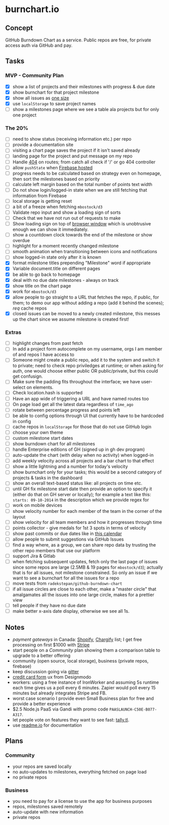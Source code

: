 # burnchart.io

## Concept

GitHub Burndown Chart as a service. Public repos are free, for private access auth via GitHub and pay.

## Tasks

### MVP - Community Plan

- [x] show a list of projects and their milestones with progress & due date
- [x] show burnchart for that project milestone
- [x] show all issues as [one size](https://github.com/radekstepan/github-burndown-chart/issues/46)
- [x] use `localStorage` to save project names
- [ ] show a milestones page where we see a table ala projects but for only one project

### The 20%

- [ ] need to show status (receiving information etc.) per repo
- [ ] provide a documentation site
- [ ] visiting a chart page saves the project if it isn't saved already
- [ ] landing page for the project and put message on my repo
- [ ] Handle [404](https://www.firebase.com/docs/hosting/guide/url-redirects-rewrites.html#section-404) on routes; from catch all check if '/' or go 404 controller
- [ ] allow `pushState` when [Firebase hosted](https://www.firebase.com/docs/hosting/guide/url-redirects-rewrites.html#section-rewrites)
- [ ] progress needs to be calculated based on strategy even on homepage, then sort the milestones based on priority
- [ ] calculate left margin based on the total number of points text width
- [ ] Do not show login/logged-in state when we are still fetching that information from Firebase
- [ ] local storage is getting reset
- [ ] a bit of a freeze when fetching `mbostock/d3`
- [ ] Validate repo input and show a loading sign of sorts
- [ ] Check that we have not run out of requests to make
- [ ] Show loading sign on top of [browser window](https://github.com/buunguyen/topbar) which is unobtrusive enough we can show it immediately.
- [ ] show a countdown clock towards the end of the milestone or show overdue
- [ ] highlight for a moment recently changed milestone
- [ ] smooth animation when transitioning between icons and notifications
- [ ] show logged-in state only after it is known
- [x] format milestone titles prepending "Milestone" word if appropriate
- [x] Variable document.title on different pages
- [x] be able to go back to homepage
- [x] deal with no due date milestones - always on track
- [x] show title on the chart page
- [x] work for `mbostock/d3`
- [x] allow people to go straight to a URL that fetches the repo, if public, for them; to demo our app without adding a repo (add it behind the scenes); *req* cache repos
- [x] closed issues can be moved to a newly created milestone, this messes up the chart since we assume milestone is created first!

### Extras

- [ ] highlight changes from past fetch
- [ ] In add a project form autocomplete on my username, orgs I am member of and repos I have access to
- [ ] Someone might create a public repo, add it to the system and switch it to private; need to check repo priviledges at runtime; or when asking for auth, one would choose either public OR public/private, but this could get confusign.
- [ ] Make sure the padding fits throughout the interface; we have user-select on elements.
- [ ] Check location.hash is supported
- [ ] Have an app wide of triggering a URL and have named routes too
- [ ] On page load get all the latest data regardless of `time_ago`
- [ ] rotate between percentage progress and points left
- [ ] be able to config options through UI that currently have to be hardcoded in config
- [ ] cache repos in `localStorage` for those that do not use GitHub login
- [ ] choose your own theme
- [ ] custom milestone start dates
- [ ] show burndown chart for all milestones
- [ ] handle Enterprise editions of GH (signed up in gh dev program)
- [ ] auto-update the chart (with delay when no activity) when logged-in
- [ ] add weekly velocity across all projects and a bar chart to that effect
- [ ] show a little lightning and a number for today's velocity
- [ ] show burnchart only for your tasks; this would be a second category of projects & tasks in the dashboard
- [ ] show an overall text-based status like: all projects on time etc.
- [ ] until GH fix milestone start date then provide an option to specify it (either do that on GH server or locally); for example a text like this: `starts: 09-10-2014` in the description which we provide regex for
- [ ] work on mobile devices
- [ ] show velocity number for each member of the team in the corner of the layout
- [ ] show velocity for all team members and how it progresses through time
- [ ] points collector - give medals for 1st 3 spots in terms of velocity
- [ ] show past commits or due dates like in [this calendar](https://dribbble.com/shots/1736128-Meetups-Page?list=shots&sort=popular&timeframe=now&offset=5)
- [ ] allow people to submit suggestions via GitHub Issues
- [ ] find a way where, as a group, we can share repo data by trusting the other repo members that use our platform
- [ ] support Jira & Gitlab
- [ ] when fetching subsequent updates, fetch only the last page of issues since some repos are large (2.5MB & 19 pages for `mbostock/d3`); actually that is for all issues, not milestone constrained. So only an issue if we want to see a burnchart for all the issues for a repo
- [ ] move tests from `radekstepan/github-burndown-chart`
- [ ] if all issue circles are close to each other, make a "master circle" that amalgamates all the issues into one large circle, makes for a prettier view
- [ ] tell people if they have no due date
- [ ] make better x-axis date display, otherwise we see all 1s.

## Notes

- *payment gateways* in Canada: [Shopify](http://www.shopify.com/payment-gateways/canada), [Chargify](http://chargify.com/payment-gateways/) list; I get free processing on first $1000 with [Stripe](https://education.github.com/pack/offers)
- start people on a *Community* plan showing them a comparison table to upgrade to a better offering
- community (open source, local storage), business (private repos, firebase)
- keep discussion going via [gitter](http://gitter.im)
- [credit card form](http://designmodo.com/ux-credit-card-payment-form/) ux from Designmodo
- workers: using a free instance of IronWorker and assuming 5s runtime each time gives us a poll every 6 minutes. Zapier would poll every 15 minutes but already integrates Stripe and FB.
- worst case scenario I provide even Small Business plan for free and provide a better experience
- $2.5 Node.js PaaS via Gandi with promo code `PAASLAUNCH-C50E-B077-A317`.
- let people vote on features they want to see fast: [tally.tl](http://tally.tl/).
- use [readme.io](https://readme.io/) for documentation

## Plans

### Community

- your repos are saved locally
- no auto-updates to milestones, everything fetched on page load
- no private repos

### Business

- you need to pay for a license to use the app for business purposes
- repos, milestones saved remotely
- auto-update with new information
- private repos